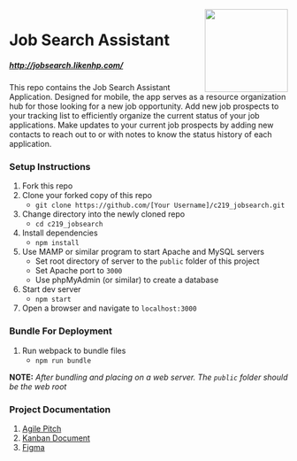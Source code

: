 <img align="right" width="150" src="/public/dist/rocket.png">

# Job Search Assistant

##### http://jobsearch.likenhp.com/

This repo contains the Job Search Assistant Application. Designed for mobile, the app serves as a resource organization hub for those looking for a new job opportunity. Add new job prospects to your tracking list to efficiently organize the current status of your job applications. Make updates to your current job prospects by adding new contacts to reach out to or with notes to know the status history of each application. 

### Setup Instructions

1. Fork this repo
1. Clone your forked copy of this repo
   - `git clone https://github.com/[Your Username]/c219_jobsearch.git`
1. Change directory into the newly cloned repo
   - `cd c219_jobsearch`
1. Install dependencies 
   - `npm install`
1. Use MAMP or similar program to start Apache and MySQL servers
   - Set root directory of server to the `public` folder of this project
   - Set Apache port to `3000`
   - Use phpMyAdmin (or similar) to create a database
1. Start dev server
   - `npm start`
1. Open a browser and navigate to `localhost:3000`

### Bundle For Deployment

1. Run webpack to bundle files
   - `npm run bundle`

**NOTE:** *After bundling and placing on a web server. The `public` folder should be the web root*

### Project Documentation

1. [Agile Pitch](https://docs.google.com/document/d/e/2PACX-1vQkGSIN65SSXQ2DLK8ITkFelyJgFBVmG4j3Hn0ONlRHH8q7k5uOA-1IUu4LPiA4BHBcVksr9v9KcthK/pub)
1. [Kanban Document](https://docs.google.com/spreadsheets/d/e/2PACX-1vT565TL3N1OJWZuv5htqmv9r2YcKhChBrNqjRPxft197piKbK-beVAGZMF4VoySeS0M11V9guqSQ6CV/pubhtml)
1. [Figma](https://www.figma.com/file/dvj3fCuC3GOwMYzSU16nXKcK/Job-Search-Assistant?node-id=148%3A0)

